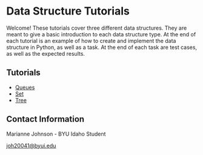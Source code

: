 # Data Structure Tutorials

Welcome! These tutorials cover three different data structures. They are meant to give a basic introduction to each data structure type. At the end of each tutorial is an example of how to create and implement the data structure in Python, as well as a task. At the end of each task are test cases, as well as the expected results.

## Tutorials

* [Queues](queues.md)
* [Set](set.md)
* [Tree](tree.md)

## Contact Information

Marianne Johnson - BYU Idaho Student

joh20041@byui.edu
